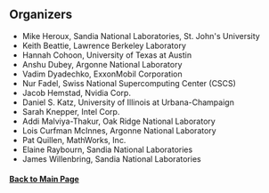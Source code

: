 ## Organizers

- Mike Heroux, Sandia National Laboratories, St. John's University
- Keith Beattie, Lawrence Berkeley Laboratory
- Hannah Cohoon, University of Texas at Austin
- Anshu Dubey, Argonne National Laboratory
- Vadim Dyadechko, ExxonMobil Corporation
- Nur Fadel, Swiss National Supercomputing Center (CSCS)
- Jacob Hemstad, Nvidia Corp.
- Daniel S. Katz, University of Illinois at Urbana-Champaign
- Sarah Knepper, Intel Corp.
- Addi Malviya-Thakur, Oak Ridge National Laboratory
- Lois Curfman McInnes, Argonne National Laboratory
- Pat Quillen, MathWorks, Inc.
- Elaine Raybourn, Sandia National Laboratories
- James Willenbring, Sandia National Laboratories

#### [Back to Main Page](index.md)

